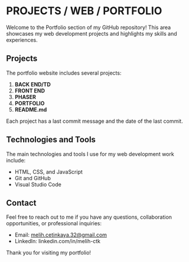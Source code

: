# PROJECTS / WEB / PORTFOLIO

Welcome to the Portfolio section of my GitHub repository! This area showcases my web development projects and highlights my skills and experiences.

## Projects

The portfolio website includes several projects:

1. **BACK END/TD**
2. **FRONT END**
3. **PHASER**
4. **PORTFOLIO**
5. **README.md**

Each project has a last commit message and the date of the last commit.

## Technologies and Tools

The main technologies and tools I use for my web development work include:

- HTML, CSS, and JavaScript
- Git and GitHub
- Visual Studio Code

## Contact

Feel free to reach out to me if you have any questions, collaboration opportunities, or professional inquiries:

- Email: melih.cetinkaya.32@gmail.com
- LinkedIn: linkedin.com/in/melih-ctk

Thank you for visiting my portfolio!

